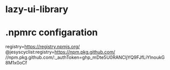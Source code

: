 # lazy-ui-library

# .npmrc configaration

registry=https://registry.npmjs.org/
@jesyscyclist:registry=https://npm.pkg.github.com/
//npm.pkg.github.com/:\_authToken=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
